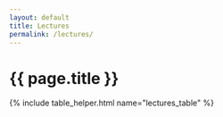 ```yaml
---
layout: default
title: Lectures
permalink: /lectures/
---
```


# {{ page.title }}

{% include table_helper.html name="lectures_table" %}